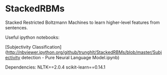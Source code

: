 StackedRBMs
===========

Stacked Restricted Boltzmann Machines to learn higher-level features from sentences.

Useful ipython notebooks:

[Subjectivity Classification](http://nbviewer.ipython.org/github/trunghlt/StackedRBMs/blob/master/Subjectivity detection - Pure Neural Language Model.ipynb)

Dependencies:
  NLTK==2.0.4
  scikit-learn==0.14.1
